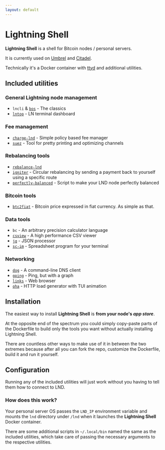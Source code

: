 ```yaml
---
layout: default
---
```


# Lightning Shell

**Lightning Shell** is a shell for Bitcoin nodes / personal servers.

It is currently used on [Umbrel](https://getumbrel.com/) and [Citadel](https://runcitadel.space/).

Technically it's a Docker container with [ttyd](https://tsl0922.github.io/ttyd/) and additional utilities.

## Included utilities

### General Lightning node management
- `lncli` & [`bos`](https://github.com/alexbosworth/balanceofsatoshis) - The classics
- [`lntop`](https://github.com/edouardparis/lntop) - LN terminal dashboard

### Fee management
- [`charge-lnd`](https://github.com/accumulator/charge-lnd) - Simple policy based fee manager
- [`suez`](https://github.com/prusnak/suez) - Tool for pretty printing and optimizing channels

### Rebalancing tools
- [`rebalance-lnd`](https://github.com/C-Otto/rebalance-lnd)
- [`igniter`](https://github.com/RooSoft/igniter) - Circular rebalancing by sending a payment back to yourself using a specific route
- [`perfectly-balanced`](https://github.com/cuaritas/perfectly-balanced) - Script to make your LND node perfectly balanced

### Bitcoin tools
- [`btc2fiat`](https://github.com/ibz/btc2fiat) - Bitcoin price expressed in fiat currency. As simple as that.

### Data tools
- `bc` - An arbitrary precision calculator language
- [`csview`](https://github.com/wfxr/csview) - A high performance CSV viewer
- [`jq`](https://stedolan.github.io/jq/) - JSON processor
- [`sc-im`](https://github.com/andmarti1424/sc-im) - Spreadsheet program for your terminal

### Networking
- [`dog`](https://github.com/ogham/dog) - A command-line DNS client
- [`gping`](https://github.com/orf/gping) - Ping, but with a graph
- [`links`](http://links.twibright.com/) - Web browser
- [`oha`](https://github.com/hatoo/oha) - HTTP load generator with TUI animation

## Installation

The easiest way to install **Lightning Shell** is **from your node's *app store***.

At the opposite end of the spectrum you could simply copy-paste parts of the Dockerfile to build only the tools you want without actually installing Lightning Shell.

There are countless other ways to make use of it in between the two extremes because after all you can fork the repo, customize the Dockerfile, build it and run it yourself.

## Configuration

Running any of the included utilities will just work without you having to tell them how to connect to LND.

### How does this work?

Your personal server OS passes the `LND_IP` environment variable and mounts the `lnd` directory under `/lnd` when it launches the **Lightning Shell** Docker container.

There are some additional scripts in `~/.local/bin` named the same as the included utilities, which take care of passing the necessary arguments to the respective utilities.
